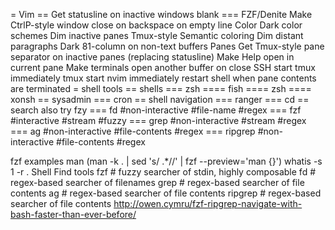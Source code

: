 
= Vim
== Get statusline on inactive windows blank
=== FZF/Denite
        Make CtrlP-style window close on backspace on empty line
    Color
        Dark color schemes
        Dim inactive panes Tmux-style
        Semantic coloring
        Dim distant paragraphs
        Dark 81-column on non-text buffers
    Panes
        Get Tmux-style pane separator on inactive panes (replacing statusline)
        Make Help open in current pane
        Make terminals open another buffer on close
SSH
    start tmux immediately
tmux
    start nvim immediately
    restart shell when pane contents are terminated
= shell tools
== shells
=== zsh
==== fish
==== zsh
==== xonsh
== sysadmin
=== cron
== shell navigation
=== ranger
=== cd
== search
also try fzy
=== fd      #non-interactive #file-name     #regex
=== fzf     #interactive     #stream        #fuzzy
=== grep    #non-interactive #stream        #regex
=== ag      #non-interactive #file-contents #regex
=== ripgrep #non-interactive #file-contents #regex
    
fzf examples
    man (man -k . | sed 's/ .*//' | fzf --preview='man {}')
    whatis -s 1 -r .
Shell
    Find tools
        fzf # fuzzy searcher of stdin, highly composable
        fd # regex-based searcher of filenames
        grep        # regex-based searcher of file contents
        ag          # regex-based searcher of file contents
        ripgrep     # regex-based searcher of file contents
            http://owen.cymru/fzf-ripgrep-navigate-with-bash-faster-than-ever-before/

